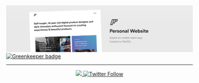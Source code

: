 [![kickup-react](banner.jpg)](#) [![Greenkeeper badge](https://badges.greenkeeper.io/florentinw/personal-website.svg)](https://greenkeeper.io/)

---

<p align="center">
  <a href="https://app.netlify.com/sites/florentin-personal-website/deploys" target="_blank">
  <img src="https://api.netlify.com/api/v1/badges/178b008e-4f4a-4f37-8601-1fd999b649c7/deploy-status" />
  </a>
   <a href="https://twitter.com/florentin" target="_blank">
   <img alt="Twitter Follow" src="https://img.shields.io/twitter/follow/florentin.svg?label=Follow&style=social">
   </a>
</p>
